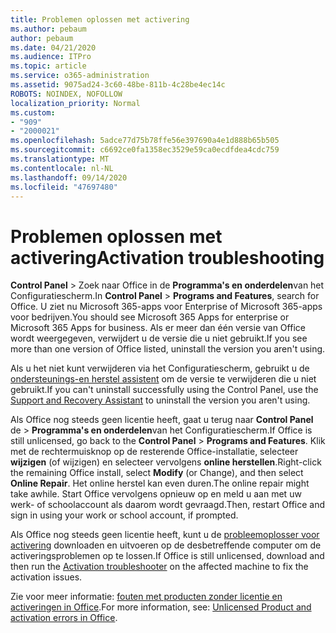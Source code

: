 ```yaml
---
title: Problemen oplossen met activering
ms.author: pebaum
author: pebaum
ms.date: 04/21/2020
ms.audience: ITPro
ms.topic: article
ms.service: o365-administration
ms.assetid: 9075ad24-3c60-48be-811b-4c28be4ec14c
ROBOTS: NOINDEX, NOFOLLOW
localization_priority: Normal
ms.custom:
- "909"
- "2000021"
ms.openlocfilehash: 5adce77d75b78ffe56e397690a4e1d888b65b505
ms.sourcegitcommit: c6692ce0fa1358ec3529e59ca0ecdfdea4cdc759
ms.translationtype: MT
ms.contentlocale: nl-NL
ms.lasthandoff: 09/14/2020
ms.locfileid: "47697480"
---
```

# <a name="activation-troubleshooting"></a><span data-ttu-id="d8a73-102">Problemen oplossen met activering</span><span class="sxs-lookup"><span data-stu-id="d8a73-102">Activation troubleshooting</span></span>

<span data-ttu-id="d8a73-103">**Control Panel** \> Zoek naar Office in de **Programma's en onderdelen**van het Configuratiescherm.</span><span class="sxs-lookup"><span data-stu-id="d8a73-103">In **Control Panel** \> **Programs and Features**, search for Office.</span></span> <span data-ttu-id="d8a73-104">U ziet nu Microsoft 365-apps voor Enterprise of Microsoft 365-apps voor bedrijven.</span><span class="sxs-lookup"><span data-stu-id="d8a73-104">You should see Microsoft 365 Apps for enterprise or Microsoft 365 Apps for business.</span></span> <span data-ttu-id="d8a73-105">Als er meer dan één versie van Office wordt weergegeven, verwijdert u de versie die u niet gebruikt.</span><span class="sxs-lookup"><span data-stu-id="d8a73-105">If you see more than one version of Office listed, uninstall the version you aren't using.</span></span>
  
<span data-ttu-id="d8a73-106">Als u het niet kunt verwijderen via het Configuratiescherm, gebruikt u de [ondersteunings-en herstel assistent](https://aka.ms/SARA-OfficeUninstall-Alchemy) om de versie te verwijderen die u niet gebruikt.</span><span class="sxs-lookup"><span data-stu-id="d8a73-106">If you can't uninstall successfully using the Control Panel, use the [Support and Recovery Assistant](https://aka.ms/SARA-OfficeUninstall-Alchemy) to uninstall the version you aren't using.</span></span>
  
<span data-ttu-id="d8a73-107">Als Office nog steeds geen licentie heeft, gaat u terug naar **Control Panel** de \> **Programma's en onderdelen**van het Configuratiescherm.</span><span class="sxs-lookup"><span data-stu-id="d8a73-107">If Office is still unlicensed, go back to the **Control Panel** \> **Programs and Features**.</span></span> <span data-ttu-id="d8a73-108">Klik met de rechtermuisknop op de resterende Office-installatie, selecteer **wijzigen** (of wijzigen) en selecteer vervolgens **online herstellen**.</span><span class="sxs-lookup"><span data-stu-id="d8a73-108">Right-click the remaining Office install, select **Modify** (or Change), and then select **Online Repair**.</span></span> <span data-ttu-id="d8a73-109">Het online herstel kan even duren.</span><span class="sxs-lookup"><span data-stu-id="d8a73-109">The online repair might take awhile.</span></span> <span data-ttu-id="d8a73-110">Start Office vervolgens opnieuw op en meld u aan met uw werk- of schoolaccount als daarom wordt gevraagd.</span><span class="sxs-lookup"><span data-stu-id="d8a73-110">Then, restart Office and sign in using your work or school account, if prompted.</span></span>
  
<span data-ttu-id="d8a73-111">Als Office nog steeds geen licentie heeft, kunt u de [probleemoplosser voor activering](https://aka.ms/SARA-OfficeActivation-Alchemy) downloaden en uitvoeren op de desbetreffende computer om de activeringsproblemen op te lossen.</span><span class="sxs-lookup"><span data-stu-id="d8a73-111">If Office is still unlicensed, download and then run the [Activation troubleshooter](https://aka.ms/SARA-OfficeActivation-Alchemy) on the affected machine to fix the activation issues.</span></span>
  
<span data-ttu-id="d8a73-112">Zie voor meer informatie: [fouten met producten zonder licentie en activeringen in Office](https://support.office.com/article/0d23d3c0-c19c-4b2f-9845-5344fedc4380).</span><span class="sxs-lookup"><span data-stu-id="d8a73-112">For more information, see: [Unlicensed Product and activation errors in Office](https://support.office.com/article/0d23d3c0-c19c-4b2f-9845-5344fedc4380).</span></span>

